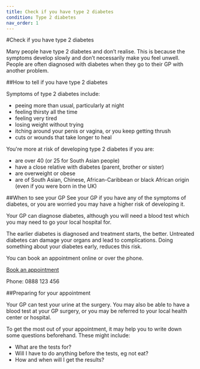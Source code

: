 ```yaml
---
title: Check if you have type 2 diabetes
condition: Type 2 diabetes
nav_order: 1
---
```


#Check if you have type 2 diabetes

Many people have type 2 diabetes and don’t realise. This is because the symptoms develop slowly and don’t necessarily make you feel unwell.  People are often diagnosed with diabetes when they go to their GP with another problem.

##How to tell if you have type 2 diabetes

Symptoms of type 2 diabetes include:

- peeing more than usual, particularly at night
- feeling thirsty all the time
- feeling very tired
- losing weight without trying
- itching around your penis or vagina, or you keep getting thrush
- cuts or wounds that take longer to heal

You're more at risk of developing type 2 diabetes if you are:

- are over 40 (or 25 for South Asian people)
- have a close relative with diabetes (parent, brother or sister)
- are overweight or obese
- are of South Asian, Chinese, African-Caribbean or black African origin (even if you were born in the UK)

##When to see your GP
See your GP if you have any of the symptoms of diabetes, or you are worried you may have a higher risk of developing it.

Your GP can diagnose diabetes, although you will need a blood test which you may need to go your local hospital for.

The earlier diabetes is diagnosed and treatment starts, the better.  Untreated diabetes can damage your organs and lead to complications.  Doing something about your diabetes early, reduces this risk.

You can book an appointment online or over the phone.

<p>
  <a href="/book-an-appointment" class="button button-secondary-cta">Book an appointment</a>
</p>

Phone: 0888 123 456

##Preparing for your appointment

Your GP can test your urine at the surgery. You may also be able to have a blood test at your GP surgery, or you may be referred to your local health center or hospital.

To get the most out of your appointment, it may help you to write down some questions beforehand. These might include:


- What are the tests for?
- Will I have to do anything before the tests, eg not eat?
-  How and when will I get the results?
